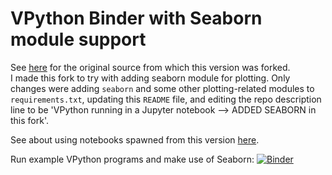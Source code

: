 # VPython Binder with Seaborn module support

See [here](https://github.com/BruceSherwood/vpython-jupyter) for the original source from which this version was forked.  
I made this fork to try with adding seaborn module for plotting. Only changes were adding `seaborn` and some other plotting-related modules to `requirements.txt`, updating this `README` file, and editing the repo description line to be 'VPython running in a Jupyter notebook --> ADDED SEABORN in this fork'. 

See about using notebooks spawned from this version [here](http://roughdraft.io/8464566df91a757271861b9224902edb).


Run example VPython programs and make use of Seaborn: [![Binder](http://mybinder.org/badge.svg)](http://beta.mybinder.org/repo/fomightez/vpython-jupyter)

